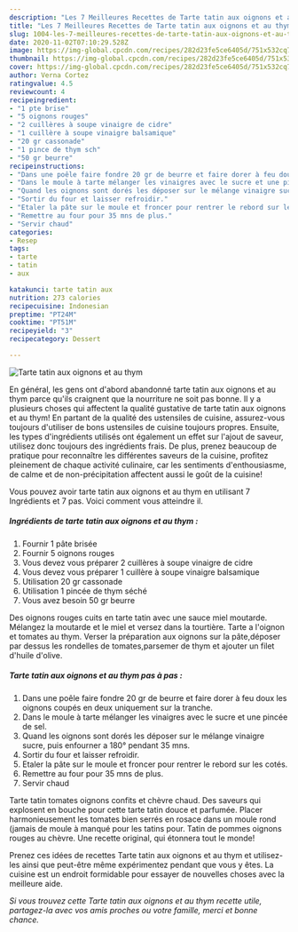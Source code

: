 ```yaml
---
description: "Les 7 Meilleures Recettes de Tarte tatin aux oignons et au thym"
title: "Les 7 Meilleures Recettes de Tarte tatin aux oignons et au thym"
slug: 1004-les-7-meilleures-recettes-de-tarte-tatin-aux-oignons-et-au-thym
date: 2020-11-02T07:10:29.528Z
image: https://img-global.cpcdn.com/recipes/282d23fe5ce6405d/751x532cq70/tarte-tatin-aux-oignons-et-au-thym-photo-principale-de-la-recette.jpg
thumbnail: https://img-global.cpcdn.com/recipes/282d23fe5ce6405d/751x532cq70/tarte-tatin-aux-oignons-et-au-thym-photo-principale-de-la-recette.jpg
cover: https://img-global.cpcdn.com/recipes/282d23fe5ce6405d/751x532cq70/tarte-tatin-aux-oignons-et-au-thym-photo-principale-de-la-recette.jpg
author: Verna Cortez
ratingvalue: 4.5
reviewcount: 4
recipeingredient:
- "1 pte brise"
- "5 oignons rouges"
- "2 cuillères à soupe vinaigre de cidre"
- "1 cuillère à soupe vinaigre balsamique"
- "20 gr cassonade"
- "1 pince de thym sch"
- "50 gr beurre"
recipeinstructions:
- "Dans une poêle faire fondre 20 gr de beurre et faire dorer à feu doux les oignons coupés en deux uniquement sur la tranche."
- "Dans le moule à tarte mélanger les vinaigres avec le sucre et une pincée de sel."
- "Quand les oignons sont dorés les déposer sur le mélange vinaigre sucre, puis enfourner a 180° pendant 35 mns."
- "Sortir du four et laisser refroidir."
- "Etaler la pâte sur le moule et froncer pour rentrer le rebord sur les cotés."
- "Remettre au four pour 35 mns de plus."
- "Servir chaud"
categories:
- Resep
tags:
- tarte
- tatin
- aux

katakunci: tarte tatin aux 
nutrition: 273 calories
recipecuisine: Indonesian
preptime: "PT24M"
cooktime: "PT51M"
recipeyield: "3"
recipecategory: Dessert

---
```



![Tarte tatin aux oignons et au thym](https://img-global.cpcdn.com/recipes/282d23fe5ce6405d/751x532cq70/tarte-tatin-aux-oignons-et-au-thym-photo-principale-de-la-recette.jpg)

En général, les gens ont d'abord abandonné tarte tatin aux oignons et au thym parce qu'ils craignent que la nourriture ne soit pas bonne. Il y a plusieurs choses qui affectent la qualité gustative de tarte tatin aux oignons et au thym! En partant de la qualité des ustensiles de cuisine, assurez-vous toujours d'utiliser de bons ustensiles de cuisine toujours propres. Ensuite, les types d'ingrédients utilisés ont également un effet sur l'ajout de saveur, utilisez donc toujours des ingrédients frais. De plus, prenez beaucoup de pratique pour reconnaître les différentes saveurs de la cuisine, profitez pleinement de chaque activité culinaire, car les sentiments d'enthousiasme, de calme et de non-précipitation affectent aussi le goût de la cuisine!

<!--inarticleads1-->

Vous pouvez avoir tarte tatin aux oignons et au thym en utilisant 7 Ingrédients et 7 pas. Voici comment vous atteindre il.

##### Ingrédients de tarte tatin aux oignons et au thym :

1. Fournir 1 pâte brisée
1. Fournir 5 oignons rouges
1. Vous devez vous préparer 2 cuillères à soupe vinaigre de cidre
1. Vous devez vous préparer 1 cuillère à soupe vinaigre balsamique
1. Utilisation 20 gr cassonade
1. Utilisation 1 pincée de thym séché
1. Vous avez besoin 50 gr beurre


Des oignons rouges cuits en tarte tatin avec une sauce miel moutarde. Mélangez la moutarde et le miel et versez dans la tourtière. Tarte a l&#39;oignon et tomates au thym. Verser la préparation aux oignons sur la pâte,déposer par dessus les rondelles de tomates,parsemer de thym et ajouter un filet d&#39;huile d&#39;olive. 

<!--inarticleads2-->

##### Tarte tatin aux oignons et au thym pas à pas :

1. Dans une poêle faire fondre 20 gr de beurre et faire dorer à feu doux les oignons coupés en deux uniquement sur la tranche.
1. Dans le moule à tarte mélanger les vinaigres avec le sucre et une pincée de sel.
1. Quand les oignons sont dorés les déposer sur le mélange vinaigre sucre, puis enfourner a 180° pendant 35 mns.
1. Sortir du four et laisser refroidir.
1. Etaler la pâte sur le moule et froncer pour rentrer le rebord sur les cotés.
1. Remettre au four pour 35 mns de plus.
1. Servir chaud


Tarte tatin tomates oignons confits et chèvre chaud. Des saveurs qui explosent en bouche pour cette tarte tatin douce et parfumée. Placer harmonieusement les tomates bien serrés en rosace dans un moule rond (jamais de moule à manqué pour les tatins pour. Tatin de pommes oignons rouges au chèvre. Une recette original, qui étonnera tout le monde! 

<!--inarticleads1-->

<p>
Prenez ces idées de recettes Tarte tatin aux oignons et au thym et utilisez-les ainsi que peut-être même expérimentez pendant que vous y êtes. La cuisine est un endroit formidable pour essayer de nouvelles choses avec la meilleure aide.
</p>

<p>
<i>Si vous trouvez cette Tarte tatin aux oignons et au thym recette utile, partagez-la avec vos amis proches ou votre famille, merci et bonne chance.</i>
</p>
